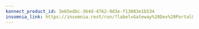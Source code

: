 ```yaml
---
konnect_product_id: 3e65edbc-364d-4762-9d3e-f13083e1b534
insomnia_link: https://insomnia.rest/run/?label=Gateway%20Dev%20Portal&uri=https%3A%2F%2Fraw.githubusercontent.com%2FKong%2Fdocs.konghq.com%2Fmain%2Fapi-specs%2FGateway-EE%2Fportal-api.yaml
---
```

